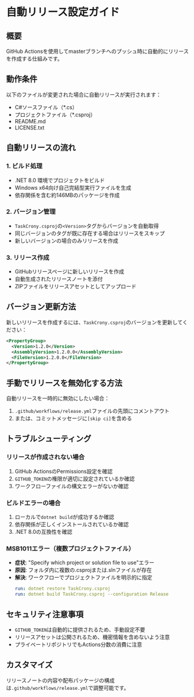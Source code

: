 # 自動リリース設定ガイド

## 概要
GitHub Actionsを使用してmasterブランチへのプッシュ時に自動的にリリースを作成する仕組みです。

## 動作条件
以下のファイルが変更された場合に自動リリースが実行されます：
- C#ソースファイル（*.cs）
- プロジェクトファイル（*.csproj）
- README.md
- LICENSE.txt

## 自動リリースの流れ

### 1. ビルド処理
- .NET 8.0 環境でプロジェクトをビルド
- Windows x64向け自己完結型実行ファイルを生成
- 依存関係を含む約146MBのパッケージを作成

### 2. バージョン管理
- `TaskCrony.csproj`の`<Version>`タグからバージョンを自動取得
- 同じバージョンのタグが既に存在する場合はリリースをスキップ
- 新しいバージョンの場合のみリリースを作成

### 3. リリース作成
- GitHubリリースページに新しいリリースを作成
- 自動生成されたリリースノートを添付
- ZIPファイルをリリースアセットとしてアップロード

## バージョン更新方法

新しいリリースを作成するには、`TaskCrony.csproj`のバージョンを更新してください：

```xml
<PropertyGroup>
  <Version>1.2.0</Version>
  <AssemblyVersion>1.2.0.0</AssemblyVersion>
  <FileVersion>1.2.0.0</FileVersion>
</PropertyGroup>
```

## 手動でリリースを無効化する方法

自動リリースを一時的に無効にしたい場合：

1. `.github/workflows/release.yml`ファイルの先頭にコメントアウト
2. または、コミットメッセージに`[skip ci]`を含める

## トラブルシューティング

### リリースが作成されない場合
1. GitHub ActionsのPermissions設定を確認
2. `GITHUB_TOKEN`の権限が適切に設定されているか確認
3. ワークフローファイルの構文エラーがないか確認

### ビルドエラーの場合
1. ローカルで`dotnet build`が成功するか確認
2. 依存関係が正しくインストールされているか確認
3. .NET 8.0の互換性を確認

### MSB1011エラー（複数プロジェクトファイル）
- **症状**: "Specify which project or solution file to use"エラー
- **原因**: フォルダ内に複数の.csprojまたは.slnファイルが存在
- **解決**: ワークフローでプロジェクトファイルを明示的に指定
  ```yaml
  run: dotnet restore TaskCrony.csproj
  run: dotnet build TaskCrony.csproj --configuration Release
  ```

## セキュリティ注意事項
- `GITHUB_TOKEN`は自動的に提供されるため、手動設定不要
- リリースアセットは公開されるため、機密情報を含めないよう注意
- プライベートリポジトリでもActions分数の消費に注意

## カスタマイズ
リリースノートの内容や配布パッケージの構成は`.github/workflows/release.yml`で調整可能です。
